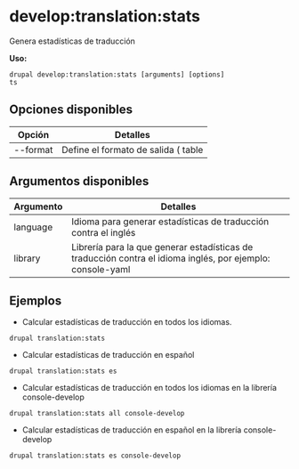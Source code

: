 # develop:translation:stats
Genera estadísticas de traducción

**Uso:**
```
drupal develop:translation:stats [arguments] [options]
ts
```

## Opciones disponibles
Opción | Detalles
-------|-------------
--format | Define el formato de salida ( table|markdown )

## Argumentos disponibles
Argumento | Detalles
---------|-------------
language | Idioma para generar estadísticas de traducción contra el inglés
library | Librería para la que generar estadísticas de traducción contra el idioma inglés, por ejemplo: console-yaml

## Ejemplos
* Calcular estadísticas de traducción en todos los idiomas.
```
drupal translation:stats
```
* Calcular estadísticas de traducción en español
```
drupal translation:stats es
```
* Calcular estadísticas de traducción en todos los idiomas en la librería console-develop
```
drupal translation:stats all console-develop
```
* Calcular estadísticas de traducción en español en la librería console-develop
```
drupal translation:stats es console-develop
```

